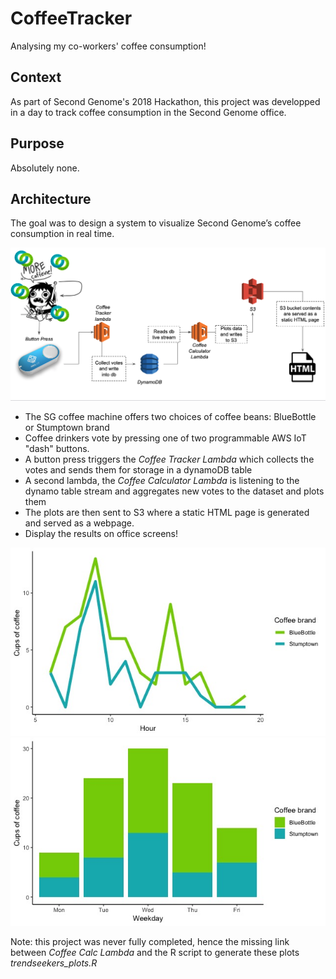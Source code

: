# CoffeeTracker
Analysing my co-workers' coffee consumption!

## Context
As part of Second Genome's 2018 Hackathon, this project was developped in a day to track coffee consumption in the Second Genome office. 

## Purpose 
Absolutely none.


## Architecture
The goal was to design a system to visualize Second Genome’s coffee consumption in real time.

![architecture](images/arch.png)

* The SG coffee machine offers two choices of coffee beans: BlueBottle or Stumptown brand
* Coffee drinkers vote by pressing one of two programmable AWS IoT "dash" buttons.
* A button press triggers the _Coffee Tracker Lambda_ which collects the votes and sends them for storage in a dynamoDB table
* A second lambda, the _Coffee Calculator Lambda_ is listening to the dynamo table stream and aggregates new votes to the dataset and plots them
* The plots are then sent to S3 where a static HTML page is generated and served as a webpage.
* Display the results on office screens!

![](images/hour_line.jpeg)
![](images/weekday.jpeg)


Note: this project was never fully completed, hence the missing link between _Coffee Calc Lambda_ and the R script to generate these plots _trendseekers_plots.R_
